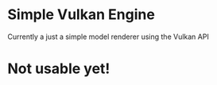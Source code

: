 Simple Vulkan Engine
===

Currently a just a simple model renderer using the Vulkan API

# Not usable yet!
